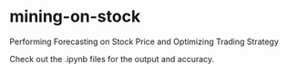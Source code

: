 # mining-on-stock
Performing Forecasting on Stock Price and Optimizing Trading Strategy

Check out the .ipynb files for the output and accuracy.